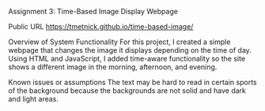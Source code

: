 Assignment 3: Time-Based Image Display Webpage

Public URL
https://tmetnick.github.io/time-based-image/

Overview of System Functionality
For this project, I created a simple webpage that changes the image it displays depending on the time of day. Using HTML and JavaScript, I added time-aware functionality so the site shows a different image in the morning, afternoon, and evening.

Known issues or assumptions
The text may be hard to read in certain sports of the background because the backgrounds are not solid and have dark and light areas. 
